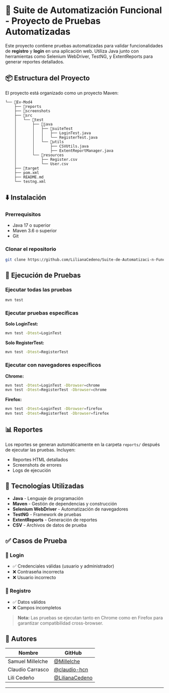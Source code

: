 # 🧪 Suite de Automatización Funcional - Proyecto de Pruebas Automatizadas

Este proyecto contiene pruebas automatizadas para validar funcionalidades de **registro** y **login** en una aplicación web. Utiliza Java junto con herramientas como Selenium WebDriver, TestNG, y ExtentReports para generar reportes detallados.

## 📦 Estructura del Proyecto

El proyecto está organizado como un proyecto Maven:

```
└── 📁Ev-Mod4
    ├── 📁reports
    ├── 📁screenshots
    ├── 📁src
    │   └── 📁test
    │       ├── 📁java
    │       │   ├── 📁suiteTest
    │       │   │   ├── LoginTest.java
    │       │   │   └── RegisterTest.java
    │       │   └── 📁utils
    │       │       ├── CSVUtils.java
    │       │       ├── ExtentReportManager.java
    │       └── 📁resources
    │           ├── Register.csv
    │           └── User.csv
    ├── 📁target
    ├── pom.xml
    ├── README.md
    └── testng.xml
```

## ⬇️ Instalación

### Prerrequisitos
- Java 17 o superior
- Maven 3.6 o superior
- Git

### Clonar el repositorio
```bash
git clone https://github.com/LilianaCedeno/Suite-de-Automatizaci-n-Funcional.git

```

## 🚀 Ejecución de Pruebas

### Ejecutar todas las pruebas
```bash
mvn test
```

### Ejecutar pruebas específicas

**Solo LoginTest:**
```bash
mvn test -Dtest=LoginTest
```

**Solo RegisterTest:**
```bash
mvn test -Dtest=RegisterTest
```

### Ejecutar con navegadores específicos

**Chrome:**
```bash
mvn test -Dtest=LoginTest -Dbrowser=chrome
mvn test -Dtest=RegisterTest -Dbrowser=chrome
```

**Firefox:**
```bash
mvn test -Dtest=LoginTest -Dbrowser=firefox
mvn test -Dtest=RegisterTest -Dbrowser=firefox
```

## 📊 Reportes

Los reportes se generan automáticamente en la carpeta `reports/` después de ejecutar las pruebas. Incluyen:
- Reportes HTML detallados
- Screenshots de errores
- Logs de ejecución

## 🧰 Tecnologías Utilizadas

- **Java** - Lenguaje de programación
- **Maven** - Gestión de dependencias y construcción
- **Selenium WebDriver** - Automatización de navegadores
- **TestNG** - Framework de pruebas
- **ExtentReports** - Generación de reportes
- **CSV** - Archivos de datos de prueba

## ✅ Casos de Prueba

### 🔐 Login
- ✅ Credenciales válidas (usuario y administrador)
- ❌ Contraseña incorrecta
- ❌ Usuario incorrecto

### 📝 Registro
- ✅ Datos válidos
- ❌ Campos incompletos

> **Nota:** Las pruebas se ejecutan tanto en Chrome como en Firefox para garantizar compatibilidad cross-browser.

## 👥 Autores

| Nombre | GitHub |
|--------|--------|
| Samuel Millelche | [@Millelche](https://github.com/Millelche) |
| Claudio Carrasco | [@claudio-hcn](https://github.com/claudio-hcn) |
| Lili Cedeño | [@LilianaCedeno](https://github.com/LilianaCedeno) |

---


